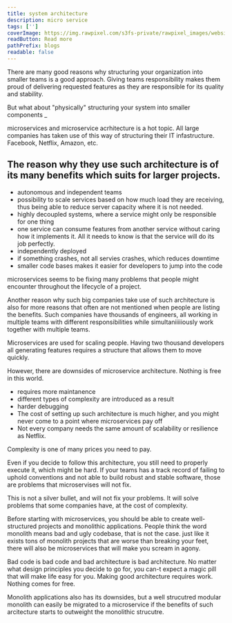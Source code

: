 ```yaml
---
title: system architecture
description: micro service
tags: ['']
coverImage: https://img.rawpixel.com/s3fs-private/rawpixel_images/website_content/pd158-06-nap.jpg?w=1000&dpr=1&fit=default&crop=default&q=65&vib=3&con=3&usm=15&bg=F4F4F3&ixlib=js-2.2.1&s=7992a3e1f0dd38ce0304fbe1911fb28a
readButton: Read more
pathPrefix: blogs
readable: false
---
```


There are many good reasons why structuring your organization into smaller teams is a good approach.
Giving teams responsibility makes them proud of delivering requested features as they are responsible for its quality and stability.

But what about "physically" structuring your system into smaller components _

microservices and microservice acrhitecture is a hot topic. All large companies has taken use of this way of structuring their IT infastructure.
Facebook, Netflix, Amazon, etc.

## The reason why they use such architecture is of its many benefits which suits for larger projects.

- autonomous and independent teams
- possibility to scale services based on how much load they are receiving, thus being able to reduce server capacity where it is not needed.
- highly decoupled systems, where a service might only be responsible for one thing
- one service can consume features from another service without caring how it implements it. All it needs to know is that the service will do its job perfectly.
- independently deployed
- if something crashes, not all servies crashes, which reduces downtime
- smaller code bases makes it easier for developers to jump into the code

microservices seems to be fixing many problems that people might encounter throughout the lifecycle of a project.

Another reason why such big companies take use of such architecture is also for more reasons that often are not mentioned when people are listing the benefits.
Such companies have thousands of engineers, all working in multiple teams with different responsibilities while simultaniiiiiously work together with multiple teams.

Microservices are used for scaling people. Having two thousand developers all generating features requires a structure that allows them to move quickly.

However, there are downsides of microservice architecture. Nothing is free in this world.
- requires more maintanence
- different types of complexity are introduced as a result
- harder debugging
- The cost of setting up such architecture is much higher, and you might never come to a point where microservices pay off
- Not every company needs the same amount of scalability or resilience as Netflix.

 Complexity is one of many prices you need to pay.

 Even if you decide to follow this architecture, you still need to properly execute it, which might be hard.
 If your teams has a track record of failing to uphold conventions and not able to build robust and stable software, those are problems that microservises will not fix.

 This is not a silver bullet, and will not fix your problems. It will solve problems that some companies have, at the cost of complexity.

 Before starting with microservices, you should be able to create well-structured projects and monolithic applications. People think the word monolith means bad and ugly codebase, that is not the case. just like it exists tons of monolith projects that are worse than breaking your feet, there will also be microservices that will make you scream in agony.

 Bad code is bad code and bad architecture is bad architecture. No matter what design principles you decide to go for, you can-t expect a magic pill that will make life easy for you. Making good architecture requires work. Nothing comes for free.

 Monolith applications also has its downsides, but a well strucutred modular monolith can easily be migrated to a microservice if the benefits of such arcitecture starts to outweight the monolithic strucutre.